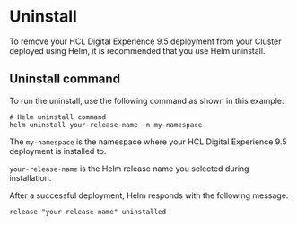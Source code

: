 # Uninstall

To remove your HCL Digital Experience 9.5 deployment from your Cluster deployed using Helm, it is recommended that you use Helm uninstall.

## Uninstall command


To run the uninstall, use the following command as shown in this example:

```
# Helm uninstall command
helm uninstall your-release-name -n my-namespace
```

The `my-namespace` is the namespace where your HCL Digital Experience 9.5 deployment is installed to. 

`your-release-name` is the Helm release name you selected during installation.

After a successful deployment, Helm responds with the following message:

```
release "your-release-name" uninstalled
```
